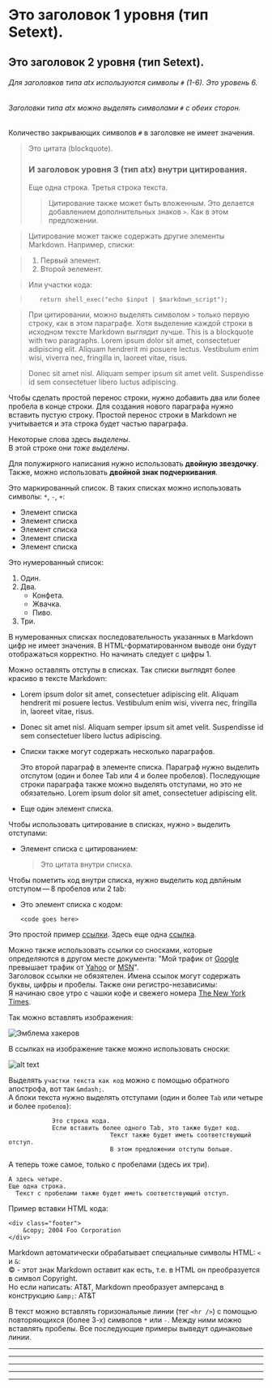 Это заголовок 1 уровня (тип Setext).
====================================

Это заголовок 2 уровня (тип Setext).
------------------------------------

###### Для заголовков типа atx используются символы `#` (1-6). Это уровень 6.
###### Заголовки типа atx можно выделять символами `#` с обеих сторон. ######
Количество закрывающих символов `#` в заголовке не имеет значения.

> Это цитата (blockquote).
> ### И заголовок уровня 3 (тип atx) внутри цитирования.
> Еще одна строка.
> Третья строка текста.
> > Цитирование также может быть вложенным.
> > Это делается добавлением дополнительных знаков `>`.
> > Как в этом предложении.

> Цитирование может также содержать другие элементы Markdown. Например, списки:

> 1. Первый элемент.
> 2. Второй эелемент.

> Или участки кода:

>        return shell_exec("echo $input | $markdown_script");


> При цитировании, можно выделять символом `>` только первую строку, как в этом параграфе. Хотя выделение каждой строки в исходном тексте Markdown выглядит лучше. This is a blockquote with two paragraphs. Lorem ipsum dolor sit amet,
consectetuer adipiscing elit. Aliquam hendrerit mi posuere lectus.
Vestibulum enim wisi, viverra nec, fringilla in, laoreet vitae, risus.

> Donec sit amet nisl. Aliquam semper ipsum sit amet velit. Suspendisse
id sem consectetuer libero luctus adipiscing.


Чтобы сделать простой перенос строки, нужно добавить два или более пробела в конце строки. Для создания нового параграфа нужно вставить пустую строку. Простой перенос строки в Markdown не учитывается и эта строка будет частью параграфа.

Некоторые слова здесь *выделены*.  
В этой строке они _тоже выделены_.

Для полужирного написания нужно использовать  **двойную звездочку**. Также, можно использовать __двойной знак подчеркивания__.

Это маркированный список. В таких списках можно использовать символы: `*`, `-`, `+`:

* Элемент списка
* Элемент списка
* Элемент списка
* Элемент списка
* Элемент списка


Это нумерованный список:

1. Один.
2. Два.
    -   Конфета.
    -   Жвачка.
    -   Пиво.
3. Три.

В нумерованных списках последовательность указанных в Markdown цифр не имеет значения. В HTML-форматированном выводе они будут отображаться корректно. Но начинать следует с цифры 1.

Можно оставлять отступы в списках. Так списки выглядят более красиво в тексте Markdown:

*   Lorem ipsum dolor sit amet, consectetuer adipiscing elit.
    Aliquam hendrerit mi posuere lectus. Vestibulum enim wisi,
    viverra nec, fringilla in, laoreet vitae, risus.
*   Donec sit amet nisl. Aliquam semper ipsum sit amet velit.
    Suspendisse id sem consectetuer libero luctus adipiscing.


*   Списки также могут содержать несколько параграфов.

    Это второй параграф в элементе списка. Параграф нужно выделить
отспутом (один и более Tab или 4 и более пробелов). Последующие строки
параграфа также можно выделять отступами, но это не обязательно.
Lorem ipsum dolor sit amet, consectetuer adipiscing elit.

*   Еще один элемент списка.

Чтобы использовать цитирование в списках, нужно `>` выделить отступами:

*   Элемент списка с цитированием:

    > Это цитата
    > внутри списка.

Чтобы пометить код внутри списка, нужно выделить код двлйным отступом — 8 пробелов или 2 tab:

*   Это элемент списка с кодом:

        <code goes here>



Это простой пример [ссылки](http://example.com/). Здесь еще одна [ссылка](http://example.com/ "С заголовком").

Можно также использовать ссылки со сносками, которые определяются в другом месте документа: "Мой трафик от [Google][1] превышает трафик от [Yahoo][2] or [MSN][3]".  
Заголовок ссылки не обязятелен. Имена ссылок могут содержать буквы, цифры и пробелы. Также они регистро-независимы:  
Я начинаю свое утро с чашки кофе и свежего номера [The New York Times][NY Times].

Так можно вставлять изображения:

![Эмблема хакеров](https://upload.wikimedia.org/wikipedia/commons/9/96/Animated_glider_emblem.gif)

В ссылках на изображение также можно использовать сноски:

![alt text][glider]

Выделять `участки текста как код` можно с помощью обратного апострофа, вот так `&mdash;`.  
А блоки текста нужно выделять отступами (один и более `Tab` или четыре и более `пробелов`):

                Это строка кода.
                Если вставить более одного Tab, это также будет код.
                                Текст также будет иметь соответствующий отступ.
                                В этом предложении отступы больше.

   А теперь тоже самое, только с пробелами (здесь их три).

    А здесь четыре.
    Еще одна строка.
      Текст с пробелами также будет иметь соответствующий отступ.


Пример вставки HTML кода:

    <div class="footer">
        &copy; 2004 Foo Corporation
    </div>



Markdown автоматически обрабатывает специальные символы HTML: `<` и `&`:  
&copy; - этот знак Markdown оставит как есть, т.е. в HTML он преобразуется в символ Copyright.  
Но если написать: AT&T, Markdown преобразует амперсанд в конструкцию `&amp;`:  AT&amp;T

В текст можно вставлять горизональные линии (тег `<hr />`) с помощью повторяющихся (более 3-х) символов `*` или `-`. Между ними можно вставлять пробелы. Все последующие примеры выведут одинаковые линии.

* * *

***

*****

- - -

---------------------------------------




[1]: http://google.com/        "Google"
[2]: http://search.yahoo.com/  "Yahoo Search"
[3]: http://search.msn.com/    "MSN Search"
[ny times]: http://www.nytimes.com/
[glider]: https://upload.wikimedia.org/wikipedia/commons/4/45/Glider.svg "Glider"
